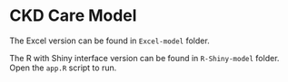 # CKD Care Model

The Excel version can be found in `Excel-model` folder.

The R with Shiny interface version can be found in `R-Shiny-model` folder. Open the `app.R` script to run.
